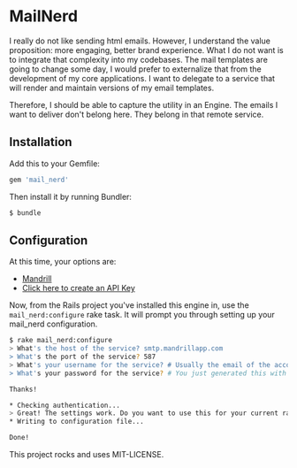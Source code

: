 # MailNerd

I really do not like sending html emails. However, I understand the value proposition: more engaging, better brand experience. What I do not want is to integrate that complexity into my codebases. The mail templates are going to change some day, I would prefer to externalize that from the development of my core applications. I want to delegate to a service that will render and maintain versions of my email templates.

Therefore, I should be able to capture the utility in an Engine. The emails I want to deliver don't belong here. They belong in that remote service.

## Installation

Add this to your Gemfile:

```ruby
gem 'mail_nerd'
```

Then install it by running Bundler:

```bash
$ bundle
```

## Configuration

At this time, your options are:

* [Mandrill](https://mandrillapp.com)
 * [Click here to create an API Key](https://mandrillapp.com/settings/add-key)

Now, from the Rails project you've installed this engine in, use the ```mail_nerd:configure``` rake task. It will prompt you through setting up your mail_nerd configuration.

```bash
$ rake mail_nerd:configure
> What's the host of the service? smtp.mandrillapp.com
> What's the port of the service? 587
> What's your username for the service? # Usually the email of the account you signed up with.
> What's your password for the service? # You just generated this with the above link

Thanks!

* Checking authentication...
> Great! The settings work. Do you want to use this for your current rails environment? [Default: development]
* Writing to configuration file...

Done!
```

This project rocks and uses MIT-LICENSE.

